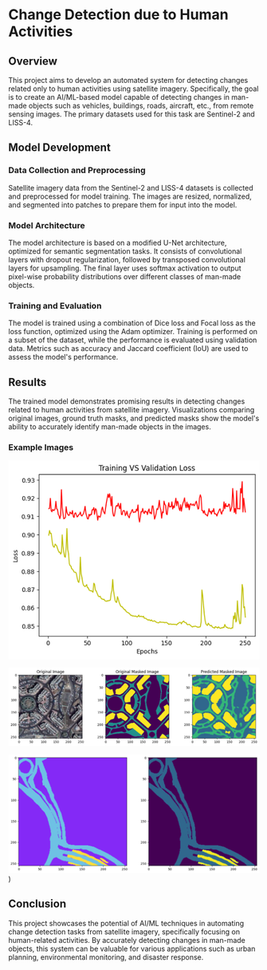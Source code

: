 # Change Detection due to Human Activities

## Overview

This project aims to develop an automated system for detecting changes related only to human activities using satellite imagery. Specifically, the goal is to create an AI/ML-based model capable of detecting changes in man-made objects such as vehicles, buildings, roads, aircraft, etc., from remote sensing images. The primary datasets used for this task are Sentinel-2 and LISS-4.

## Model Development

### Data Collection and Preprocessing

Satellite imagery data from the Sentinel-2 and LISS-4 datasets is collected and preprocessed for model training. The images are resized, normalized, and segmented into patches to prepare them for input into the model.

### Model Architecture

The model architecture is based on a modified U-Net architecture, optimized for semantic segmentation tasks. It consists of convolutional layers with dropout regularization, followed by transposed convolutional layers for upsampling. The final layer uses softmax activation to output pixel-wise probability distributions over different classes of man-made objects.

### Training and Evaluation

The model is trained using a combination of Dice loss and Focal loss as the loss function, optimized using the Adam optimizer. Training is performed on a subset of the dataset, while the performance is evaluated using validation data. Metrics such as accuracy and Jaccard coefficient (IoU) are used to assess the model's performance.

## Results

The trained model demonstrates promising results in detecting changes related to human activities from satellite imagery. Visualizations comparing original images, ground truth masks, and predicted masks show the model's ability to accurately identify man-made objects in the images.

### Example Images

![Training Data](https://github.com/Aryan-xo/Satellite-Image-Segmentation-and-Change-Detection-Smart-India-Hackathon-Grand-Finale/blob/main/loss.png?raw=true)

![Prediction_1](https://github.com/Aryan-xo/Satellite-Image-Segmentation-and-Change-Detection-Smart-India-Hackathon-Grand-Finale/blob/main/Prediction.png?raw=true)

![Prediction_2](https://github.com/Aryan-xo/Satellite-Image-Segmentation-and-Change-Detection-Smart-India-Hackathon-Grand-Finale/blob/main/Prediction2.png?raw=true))

## Conclusion

This project showcases the potential of AI/ML techniques in automating change detection tasks from satellite imagery, specifically focusing on human-related activities. By accurately detecting changes in man-made objects, this system can be valuable for various applications such as urban planning, environmental monitoring, and disaster response.
